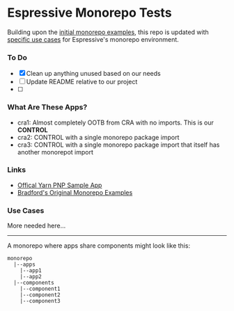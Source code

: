 # Espressive Monorepo Tests

Building upon the [initial monorepo examples](https://github.com/bradfordlemley/cra-monorepo-examples), this repo is updated with [specific use cases](#use-cases) for Espressive's monorepo environment.

### To Do

- [x] Clean up anything unused based on our needs
- [ ] Update README relative to our project
- [ ] 

### What Are These Apps?

- cra1: Almost completely OOTB from CRA with no imports. This is our **CONTROL**
- cra2: CONTROL with a single monorepo package import
- cra3: CONTROL with a single monorepo package import that itself has another monorepot import

### Links

- [Offical Yarn PNP Sample App](https://github.com/yarnpkg/pnp-sample-app)
- [Bradford's Original Monorepo Examples](https://github.com/bradfordlemley/cra-monorepo-examples)

### Use Cases

More needed here...

----------

A monorepo where apps share components might look like this:
```
monorepo
  |--apps
    |--app1
    |--app2
  |--components
    |--component1
    |--component2
    |--component3
```
